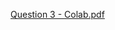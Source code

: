 [Question 3 - Colab.pdf](https://github.com/vdm02/OJT-Question-3/files/15152677/Question.3.-.Colab.pdf)
